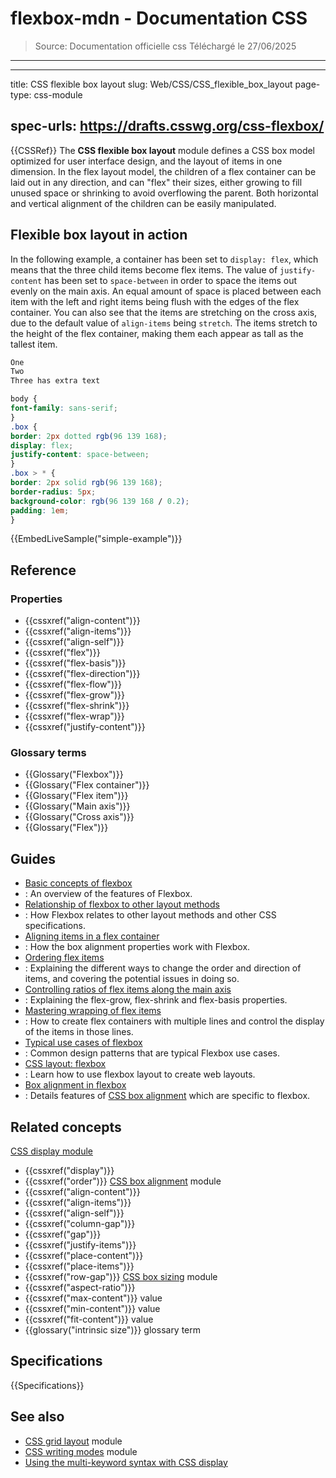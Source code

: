 # flexbox-mdn - Documentation CSS

> Source: Documentation officielle css
> Téléchargé le 27/06/2025

---

---
title: CSS flexible box layout
slug: Web/CSS/CSS_flexible_box_layout
page-type: css-module
## spec-urls: https://drafts.csswg.org/css-flexbox/
{{CSSRef}}
The **CSS flexible box layout** module defines a CSS box model optimized for user interface design, and the layout of items in one dimension. In the flex layout model, the children of a flex container can be laid out in any direction, and can "flex" their sizes, either growing to fill unused space or shrinking to avoid overflowing the parent. Both horizontal and vertical alignment of the children can be easily manipulated.
## Flexible box layout in action
In the following example, a container has been set to `display: flex`, which means that the three child items become flex items. The value of `justify-content` has been set to `space-between` in order to space the items out evenly on the main axis. An equal amount of space is placed between each item with the left and right items being flush with the edges of the flex container. You can also see that the items are stretching on the cross axis, due to the default value of `align-items` being `stretch`. The items stretch to the height of the flex container, making them each appear as tall as the tallest item.
```html live-sample___simple-example
One
Two
Three has extra text
```
```css live-sample___simple-example
body {
font-family: sans-serif;
}
.box {
border: 2px dotted rgb(96 139 168);
display: flex;
justify-content: space-between;
}
.box > * {
border: 2px solid rgb(96 139 168);
border-radius: 5px;
background-color: rgb(96 139 168 / 0.2);
padding: 1em;
}
```
{{EmbedLiveSample("simple-example")}}
## Reference
### Properties
- {{cssxref("align-content")}}
- {{cssxref("align-items")}}
- {{cssxref("align-self")}}
- {{cssxref("flex")}}
- {{cssxref("flex-basis")}}
- {{cssxref("flex-direction")}}
- {{cssxref("flex-flow")}}
- {{cssxref("flex-grow")}}
- {{cssxref("flex-shrink")}}
- {{cssxref("flex-wrap")}}
- {{cssxref("justify-content")}}
### Glossary terms
- {{Glossary("Flexbox")}}
- {{Glossary("Flex container")}}
- {{Glossary("Flex item")}}
- {{Glossary("Main axis")}}
- {{Glossary("Cross axis")}}
- {{Glossary("Flex")}}
## Guides
- [Basic concepts of flexbox](/en-US/docs/Web/CSS/CSS_flexible_box_layout/Basic_concepts_of_flexbox)
- : An overview of the features of Flexbox.
- [Relationship of flexbox to other layout methods](/en-US/docs/Web/CSS/CSS_flexible_box_layout/Relationship_of_flexbox_to_other_layout_methods)
- : How Flexbox relates to other layout methods and other CSS specifications.
- [Aligning items in a flex container](/en-US/docs/Web/CSS/CSS_flexible_box_layout/Aligning_items_in_a_flex_container)
- : How the box alignment properties work with Flexbox.
- [Ordering flex items](/en-US/docs/Web/CSS/CSS_flexible_box_layout/Ordering_flex_items)
- : Explaining the different ways to change the order and direction of items, and covering the potential issues in doing so.
- [Controlling ratios of flex items along the main axis](/en-US/docs/Web/CSS/CSS_flexible_box_layout/Controlling_ratios_of_flex_items_along_the_main_axis)
- : Explaining the flex-grow, flex-shrink and flex-basis properties.
- [Mastering wrapping of flex items](/en-US/docs/Web/CSS/CSS_flexible_box_layout/Mastering_wrapping_of_flex_items)
- : How to create flex containers with multiple lines and control the display of the items in those lines.
- [Typical use cases of flexbox](/en-US/docs/Web/CSS/CSS_flexible_box_layout/Typical_use_cases_of_flexbox)
- : Common design patterns that are typical Flexbox use cases.
- [CSS layout: flexbox](/en-US/docs/Learn_web_development/Core/CSS_layout/Flexbox)
- : Learn how to use flexbox layout to create web layouts.
- [Box alignment in flexbox](/en-US/docs/Web/CSS/CSS_box_alignment/Box_alignment_in_flexbox)
- : Details features of [CSS box alignment](/en-US/docs/Web/CSS/CSS_box_alignment) which are specific to flexbox.
## Related concepts
[CSS display module](/en-US/docs/Web/CSS/CSS_display)
- {{cssxref("display")}}
- {{cssxref("order")}}
[CSS box alignment](/en-US/docs/Web/CSS/CSS_box_alignment) module
- {{cssxref("align-content")}}
- {{cssxref("align-items")}}
- {{cssxref("align-self")}}
- {{cssxref("column-gap")}}
- {{cssxref("gap")}}
- {{cssxref("justify-items")}}
- {{cssxref("place-content")}}
- {{cssxref("place-items")}}
- {{cssxref("row-gap")}}
[CSS box sizing](/en-US/docs/Web/CSS/CSS_box_sizing) module
- {{cssxref("aspect-ratio")}}
- {{cssxref("max-content")}} value
- {{cssxref("min-content")}} value
- {{cssxref("fit-content")}} value
- {{glossary("intrinsic size")}} glossary term
## Specifications
{{Specifications}}
## See also
- [CSS grid layout](/en-US/docs/Web/CSS/CSS_grid_layout) module
- [CSS writing modes](/en-US/docs/Web/CSS/CSS_writing_modes) module
- [Using the multi-keyword syntax with CSS display](/en-US/docs/Web/CSS/CSS_display/multi-keyword_syntax_of_display)